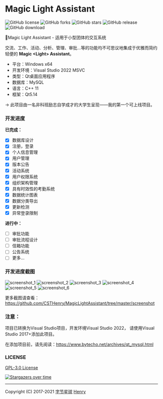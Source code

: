 # Magic Light Assistant

![GitHub license](https://img.shields.io/github/license/CSTHenry/MagicLightAssistant?style=flat-square)
![GitHub forks](https://img.shields.io/github/forks/CSTHenry/MagicLightAssistant?style=flat-square)
![GitHub stars](https://img.shields.io/github/stars/CSTHenry/MagicLightAssistant?style=flat-square)
![GitHub release](https://img.shields.io/github/v/release/CSTHenry/MagicLightAssistant?include_prereleases&style=flat-square)
![GitHub download](https://img.shields.io/github/downloads/CSTHenry/MagicLightAssistant/total?style=flat-square)

🚀Magic Light Assistant - 适用于小型团体的交互系统

  交流、工作、活动、分析、管理、审批...等的功能均不可思议地集成于优雅而简约轻便的 **Magic <Light\> Assistant**。

- 平台：Windows x64
- 开发环境：Visual Studio 2022 MSVC
- 类型：Qt桌面应用程序
- 数据库：MySQL
- 语言：C++ 11
- 框架：Qt5.14

-> 此项目由一名非科班励志自学成才的大学生呈现——我的第一个可上线项目。

### 开发进度

**已完成：**

* [x] 数据库设计
* [x] 注册，登录
* [x] 个人信息管理
* [x] 用户管理
* [x] 版本公告
* [x] 活动系统
* [x] 用户权限系统
* [x] 组织架构管理
* [x] 具有时效性的考勤系统
* [x] 数据统计图表
* [x] 数据分类导出
* [x] 更新检测
* [x] 异常登录限制

**进行中：**

* [ ] 审批功能
* [ ] 审批流程设计
* [ ] 信箱功能
* [ ] 公告系统
* [ ] 更多...

### 开发进度截图

![screenshot_1](https://github.com/CSTHenry/MagicLightAssistant/blob/master/screenshot/screenshot_10.png)
![screenshot_2](https://github.com/CSTHenry/MagicLightAssistant/blob/master/screenshot/screenshot_2.jpg)
![screenshot_3](https://github.com/CSTHenry/MagicLightAssistant/blob/master/screenshot/screenshot_3.jpg)
![screenshot_4](https://github.com/CSTHenry/MagicLightAssistant/blob/master/screenshot/screenshot_8.png)
![screenshot_5](https://github.com/CSTHenry/MagicLightAssistant/blob/master/screenshot/screenshot_6.png)
![screenshot_6](https://github.com/CSTHenry/MagicLightAssistant/blob/master/screenshot/screenshot_9.png)

更多截图请查看：https://github.com/CSTHenry/MagicLightAssistant/tree/master/screenshot

### 注意：

项目已转换为Visual Studio项目，开发环境Visual Studio 2022， 请使用Visual Studio 2017+添加此项目。

在添加项目前，请先阅读：https://www.bytecho.net/archives/qt_mysql.html

### LICENSE

[GPL-3.0 License](https://github.com/CSTHenry/MagicGMS/blob/master/LICENSE)

[![Stargazers over time](https://starchart.cc/CSTHenry/MagicLightAssistant.svg)](https://starchart.cc/CSTHenry/MagicLightAssistant)

---

Copyright (C) 2017-2021 [字节星球](https://www.bytecho.net/) [Henry](https://www.bytecho.net/about.html) 

